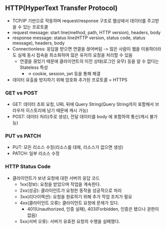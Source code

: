 ## HTTP(HyperText Transfer Protocol)
 - TCP/IP 기반으로 작동하며 request/response 구조로 웹상에서 데이터를 주고받을 수 있는 프로토콜
 - request message: start line(method, path, HTTP version), headers, body
 - response message: status line(HTTP version, status code, status message), headers, body
 - Connectionless: 응답을 받으면 연결을 끊어버림 -> 많은 사람이 웹을 이용하더라도 실제 동시 접속을 최소화하여 많은 유저의 요청을 처리할 수 있음
   - 연결을 끊었기 때문에 클라이언트의 이전 상태(로그인 유무) 등을 알 수 없다는 Stateless 특성
     - -> cookie, session, jwt 등을 통해 해결
 - 데이터 유출을 방지하기 위해 암호화 추가된 프로토콜 = HTTPS

### GET vs POST
 - GET: 데이터 조회 요청, URL 뒤에 Query String(Query String까지 포함해서 브라우저 히스토리에 남기 때문에 캐시 가능)
 - POST: 데이터 처리(주로 생성), 전달 데이터를 body 에 포함하여 통신(캐시 불가능)

### PUT vs PATCH
 - PUT: 모든 리소스 수정(리소스를 대체, 리소스가 없으면 생성)
 - PATCH: 일부 리소스 수정

### HTTP Status Code
 - 클라이언트가 보낸 요청에 대한 서버의 응답 코드
   - 1xx(정보): 요청을 받았으며 작업을 계속한다.
   - 2xx(성공): 클라이언트가 요청한 동작을 성공적으로 처리
   - 3xx(리다이렉션): 요청을 완료하기 위해 추가 작업 조치가 필요
   - 4xx(클라이언트 오류): 클라이언트 요청에 문제가 있다.
     - 401(Unauthorized, 인증 실패), 403(Forbidden, 인증은 됐으나 권한이 없음)
   - 5xx(서버 오류): 서버가 유효한 요청의 수행을 실패했다.